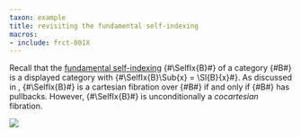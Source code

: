 ```yaml
---
taxon: example
title: revisiting the fundamental self-indexing
macros:
- include: frct-001X
---
```


Recall that the [fundamental self-indexing](frct-001X) {#\SelfIx{B}#} of a category {#B#} is a displayed category with {#\SelfIx{B}\Sub{x} = \Sl{B}{x}#}. As discussed in [](frct-001Y), {#\SelfIx{B}#} is a cartesian fibration over {#B#} if and only if {#B#} has pullbacks. However, {#\SelfIx{B}#} is unconditionally a *cocartesian* fibration.

![](frct-002Y)
